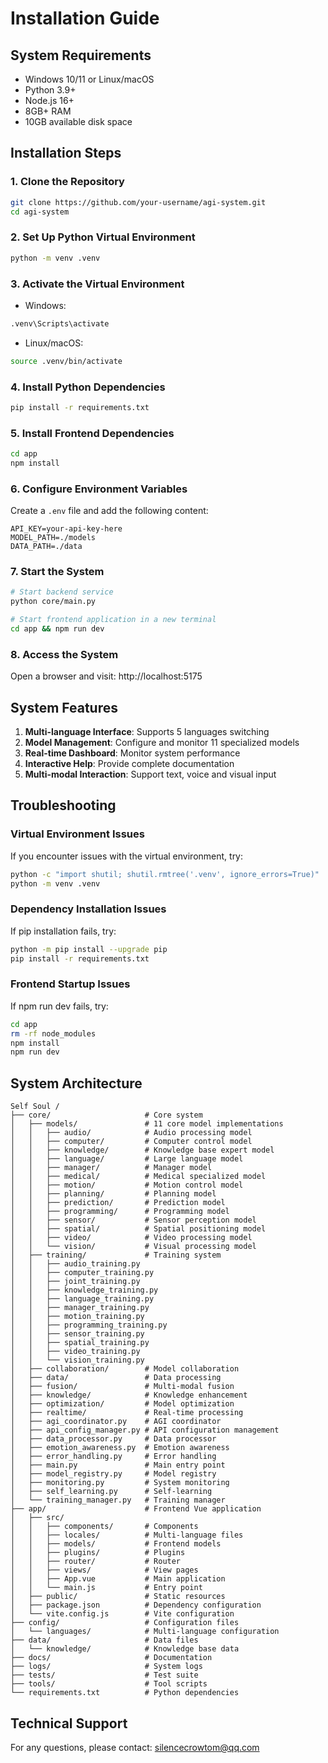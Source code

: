 # Installation Guide

## System Requirements
- Windows 10/11 or Linux/macOS
- Python 3.9+
- Node.js 16+
- 8GB+ RAM
- 10GB available disk space

## Installation Steps

### 1. Clone the Repository
```bash
git clone https://github.com/your-username/agi-system.git
cd agi-system
```

### 2. Set Up Python Virtual Environment
```bash
python -m venv .venv
```

### 3. Activate the Virtual Environment
- Windows:
```bash
.venv\Scripts\activate
```
- Linux/macOS:
```bash
source .venv/bin/activate
```

### 4. Install Python Dependencies
```bash
pip install -r requirements.txt
```

### 5. Install Frontend Dependencies
```bash
cd app
npm install
```

### 6. Configure Environment Variables
Create a `.env` file and add the following content:
```
API_KEY=your-api-key-here
MODEL_PATH=./models
DATA_PATH=./data
```

### 7. Start the System
```bash
# Start backend service
python core/main.py

# Start frontend application in a new terminal
cd app && npm run dev
```

### 8. Access the System
Open a browser and visit: http://localhost:5175

## System Features
1. **Multi-language Interface**: Supports 5 languages switching
2. **Model Management**: Configure and monitor 11 specialized models
3. **Real-time Dashboard**: Monitor system performance
4. **Interactive Help**: Provide complete documentation
5. **Multi-modal Interaction**: Support text, voice and visual input

## Troubleshooting

### Virtual Environment Issues
If you encounter issues with the virtual environment, try:
```bash
python -c "import shutil; shutil.rmtree('.venv', ignore_errors=True)"
python -m venv .venv
```

### Dependency Installation Issues
If pip installation fails, try:
```bash
python -m pip install --upgrade pip
pip install -r requirements.txt
```

### Frontend Startup Issues
If npm run dev fails, try:
```bash
cd app
rm -rf node_modules
npm install
npm run dev
```

## System Architecture
```
Self Soul /
├── core/                     # Core system
│   ├── models/               # 11 core model implementations
│   │   ├── audio/            # Audio processing model
│   │   ├── computer/         # Computer control model
│   │   ├── knowledge/        # Knowledge base expert model
│   │   ├── language/         # Large language model
│   │   ├── manager/          # Manager model
│   │   ├── medical/          # Medical specialized model
│   │   ├── motion/           # Motion control model
│   │   ├── planning/         # Planning model
│   │   ├── prediction/       # Prediction model
│   │   ├── programming/      # Programming model
│   │   ├── sensor/           # Sensor perception model
│   │   ├── spatial/          # Spatial positioning model
│   │   ├── video/            # Video processing model
│   │   └── vision/           # Visual processing model
│   ├── training/             # Training system
│   │   ├── audio_training.py
│   │   ├── computer_training.py
│   │   ├── joint_training.py
│   │   ├── knowledge_training.py
│   │   ├── language_training.py
│   │   ├── manager_training.py
│   │   ├── motion_training.py
│   │   ├── programming_training.py
│   │   ├── sensor_training.py
│   │   ├── spatial_training.py
│   │   ├── video_training.py
│   │   └── vision_training.py
│   ├── collaboration/        # Model collaboration
│   ├── data/                 # Data processing
│   ├── fusion/               # Multi-modal fusion
│   ├── knowledge/            # Knowledge enhancement
│   ├── optimization/         # Model optimization
│   ├── realtime/             # Real-time processing
│   ├── agi_coordinator.py    # AGI coordinator
│   ├── api_config_manager.py # API configuration management
│   ├── data_processor.py     # Data processor
│   ├── emotion_awareness.py  # Emotion awareness
│   ├── error_handling.py     # Error handling
│   ├── main.py               # Main entry point
│   ├── model_registry.py     # Model registry
│   ├── monitoring.py         # System monitoring
│   ├── self_learning.py      # Self-learning
│   └── training_manager.py   # Training manager
├── app/                      # Frontend Vue application
│   ├── src/
│   │   ├── components/       # Components
│   │   ├── locales/          # Multi-language files
│   │   ├── models/           # Frontend models
│   │   ├── plugins/          # Plugins
│   │   ├── router/           # Router
│   │   ├── views/            # View pages
│   │   ├── App.vue           # Main application
│   │   └── main.js           # Entry point
│   ├── public/               # Static resources
│   ├── package.json          # Dependency configuration
│   └── vite.config.js        # Vite configuration
├── config/                   # Configuration files
│   └── languages/            # Multi-language configuration
├── data/                     # Data files
│   └── knowledge/            # Knowledge base data
├── docs/                     # Documentation
├── logs/                     # System logs
├── tests/                    # Test suite
├── tools/                    # Tool scripts
└── requirements.txt          # Python dependencies
```

## Technical Support
For any questions, please contact: silencecrowtom@qq.com
